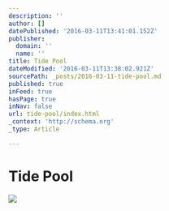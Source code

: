 ```yaml
---
description: ''
author: []
datePublished: '2016-03-11T13:41:01.152Z'
publisher:
  domain: ''
  name: ''
title: Tide Pool
dateModified: '2016-03-11T13:38:02.921Z'
sourcePath: _posts/2016-03-11-tide-pool.md
published: true
inFeed: true
hasPage: true
inNav: false
url: tide-pool/index.html
_context: 'http://schema.org'
_type: Article

---
```

# Tide Pool
![](https://the-grid-user-content.s3-us-west-2.amazonaws.com/efce8327-04ff-4763-b341-1330900eb727.png)